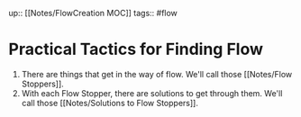 up:: [[Notes/FlowCreation MOC]]
tags:: #flow 

# Practical Tactics for Finding Flow
1. There are things that get in the way of flow. We'll call those [[Notes/Flow Stoppers]].
2. With each Flow Stopper, there are solutions to get through them. We'll call those [[Notes/Solutions to Flow Stoppers]].
